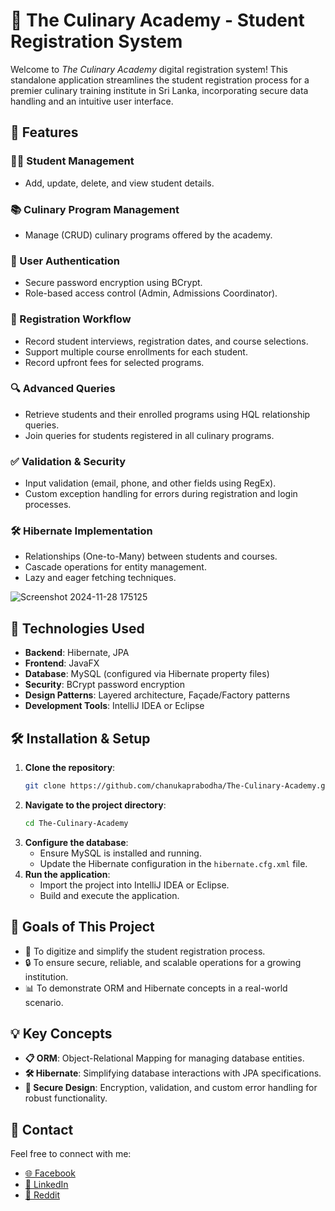 # 🍴 The Culinary Academy - Student Registration System

Welcome to *The Culinary Academy* digital registration system! This standalone application streamlines the student registration process for a premier culinary training institute in Sri Lanka, incorporating secure data handling and an intuitive user interface.

## 🌟 Features

### 👩‍🎓 Student Management
- Add, update, delete, and view student details.
  
### 📚 Culinary Program Management
- Manage (CRUD) culinary programs offered by the academy.

### 🔐 User Authentication
- Secure password encryption using BCrypt.
- Role-based access control (Admin, Admissions Coordinator).

### 📝 Registration Workflow
- Record student interviews, registration dates, and course selections.
- Support multiple course enrollments for each student.
- Record upfront fees for selected programs.

### 🔍 Advanced Queries
- Retrieve students and their enrolled programs using HQL relationship queries.
- Join queries for students registered in all culinary programs.

### ✅ Validation & Security
- Input validation (email, phone, and other fields using RegEx).
- Custom exception handling for errors during registration and login processes.

### 🛠️ Hibernate Implementation
- Relationships (One-to-Many) between students and courses.
- Cascade operations for entity management.
- Lazy and eager fetching techniques.

![Screenshot 2024-11-28 175125](https://github.com/user-attachments/assets/fde82c4a-8c19-4f24-bd69-8f5d981bc494)

## 🚀 Technologies Used

- **Backend**: Hibernate, JPA
- **Frontend**: JavaFX
- **Database**: MySQL (configured via Hibernate property files)
- **Security**: BCrypt password encryption
- **Design Patterns**: Layered architecture, Façade/Factory patterns
- **Development Tools**: IntelliJ IDEA or Eclipse

## 🛠️ Installation & Setup

1. **Clone the repository**:
    ```bash
    git clone https://github.com/chanukaprabodha/The-Culinary-Academy.git
    ```
2. **Navigate to the project directory**:
    ```bash
    cd The-Culinary-Academy
    ```
3. **Configure the database**:
   - Ensure MySQL is installed and running.
   - Update the Hibernate configuration in the `hibernate.cfg.xml` file.
4. **Run the application**:
    - Import the project into IntelliJ IDEA or Eclipse.
    - Build and execute the application.

## 🎯 Goals of This Project

- 🚀 To digitize and simplify the student registration process.
- 🔒 To ensure secure, reliable, and scalable operations for a growing institution.
- 📊 To demonstrate ORM and Hibernate concepts in a real-world scenario.

## 💡 Key Concepts

- **📋 ORM**: Object-Relational Mapping for managing database entities.
- **🛠️ Hibernate**: Simplifying database interactions with JPA specifications.
- **🔐 Secure Design**: Encryption, validation, and custom error handling for robust functionality.

## 💭 Contact

Feel free to connect with me:

- [🌐 Facebook](https://www.facebook.com/chanuka.gamage.5099)
- [🔗 LinkedIn](https://linkedin.com/in/chanuka-prabodha-a78876234)
- [👾 Reddit](https://www.reddit.com/u/ChanukaGamage)
